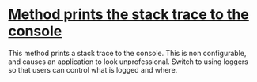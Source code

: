 # [Method prints the stack trace to the console](http://fb-contrib.sourceforge.net/bugdescriptions.html#IMC_IMMATURE_CLASS_PRINTSTACKTRACE)

This method prints a stack trace to the console. This is non configurable, and causes an
    		application to look unprofessional. Switch to using loggers so that users can control what
    		is logged and where.